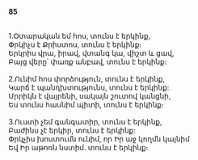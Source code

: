 **85**

\
1.Օտարական եմ հոս, տունս է երկինք,\
Փրկիչս է Քրիստոս, տունս է երկինք։\
Երկրիս վրա, իրավ, վտանգ կա, վիշտ և ցավ,\
Բայց վերը՝ փառք անբավ, տունս է երկինք։\
\
2.Ունիմ հոս փորձություն, տունս է երկինք,\
Կարճ է պանդխտությունս, տունս է երկինք:\
Մրրիկն է վայրենի, սակայն շուտով կանցնի,\
Ես տունս հասնիմ պիտի, տունս է երկինք։\
\
3.Ուստի չեմ գանգատիր, տունս է երկինք,\
Բաժինս չէ երկիր, տունս է երկինք:\
Փրկչիս խոստումն ունիմ, որ Իր աջ կողմն կայնիմ\
Եվ Իր աթոռն նստիմ. տունս է երկինք։
